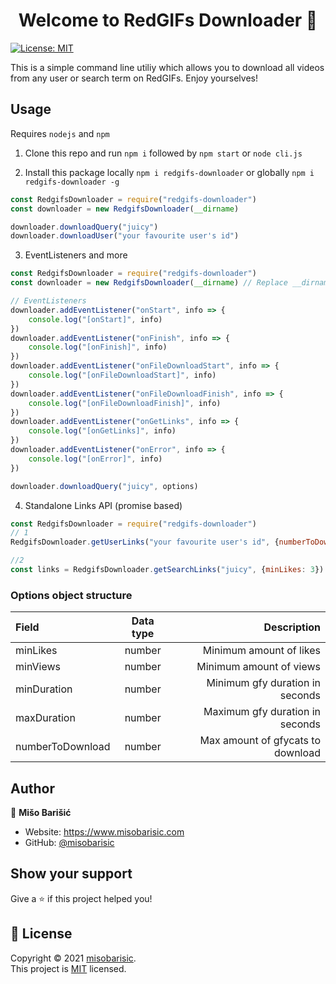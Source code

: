 <h1 align="center">Welcome to RedGIFs Downloader 👋</h1>
<p>
  <a href="https://github.com/misobarisic/redgifs-downloader/blob/master/LICENSE" target="_blank">
    <img alt="License: MIT" src="https://img.shields.io/badge/License-MIT-yellow.svg" />
  </a>
</p>
This is a simple command line utiliy which allows you to download all videos from any user or search term on RedGIFs. Enjoy yourselves!

## Usage

Requires `nodejs` and `npm`

1. Clone this repo and run `npm i` followed by `npm start` or `node cli.js`

2. Install this package locally `npm i redgifs-downloader` or globally `npm i redgifs-downloader -g`

```javascript
const RedgifsDownloader = require("redgifs-downloader")
const downloader = new RedgifsDownloader(__dirname)

downloader.downloadQuery("juicy")
downloader.downloadUser("your favourite user's id")
```

3. EventListeners and more
```javascript
const RedgifsDownloader = require("redgifs-downloader")
const downloader = new RedgifsDownloader(__dirname) // Replace __dirname with your prefered directory of choice

// EventListeners
downloader.addEventListener("onStart", info => {
    console.log("[onStart]", info)
})
downloader.addEventListener("onFinish", info => {
    console.log("[onFinish]", info)
})
downloader.addEventListener("onFileDownloadStart", info => {
    console.log("[onFileDownloadStart]", info)
})
downloader.addEventListener("onFileDownloadFinish", info => {
    console.log("[onFileDownloadFinish]", info)
})
downloader.addEventListener("onGetLinks", info => {
    console.log("[onGetLinks]", info)
})
downloader.addEventListener("onError", info => {
    console.log("[onError]", info)
})

downloader.downloadQuery("juicy", options)
```

4. Standalone Links API (promise based)

```javascript
const RedgifsDownloader = require("redgifs-downloader")
// 1
RedgifsDownloader.getUserLinks("your favourite user's id", {numberToDownload: 2}).then(console.log)

//2
const links = RedgifsDownloader.getSearchLinks("juicy", {minLikes: 3}).then(console.log)
```

### Options object structure

| Field |  Data type  | Description |
|:-----|:--------:|------:|
| minLikes  | number | Minimum amount of likes |
| minViews  | number | Minimum amount of views |
| minDuration   |  number  |   Minimum gfy duration in seconds |
| maxDuration   |  number  |   Maximum gfy duration in seconds |
| numberToDownload   |  number  |   Max amount of gfycats to download |

## Author

👤 **Mišo Barišić**

* Website: https://www.misobarisic.com
* GitHub: [@misobarisic](https://github.com/misobarisic)

## Show your support

Give a ⭐️ if this project helped you!

## 📝 License

Copyright © 2021 [misobarisic](https://github.com/misobarisic).<br />
This project is [MIT](https://github.com/misobarisic/redgifs-downloader/blob/master/LICENSE) licensed.
